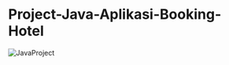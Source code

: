 # Project-Java-Aplikasi-Booking-Hotel
![JavaProject](https://github.com/user-attachments/assets/cde5ea59-c256-4121-b3d2-a1e5d0fab09e)
